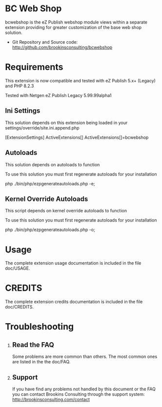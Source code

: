 BC Web Shop
========================

bcwebshop is the eZ Publish webshop module views within a separate extension providing for greater customization of the base web shop solution.

- Git Repository and Source code: http://github.com/brookinsconsulting/bcwebshop


Requirements
============

This extension is now compatible and tested with eZ Publish 5.x+ (Legacy) and PHP 8.2.3

Tested with Netgen eZ Publish Legacy 5.99.99alpha1

Ini Settings
---------

This solution depends on this extension being loaded in your settings/override/site.ini.append.php

[ExtensionSettings]
ActiveExtensions[]
ActiveExtensions[]=bcwebshop


Autoloads
---------

This solution depends on autoloads to function

To use this solution you must first regenerate autoloads for your installation

php ./bin/php/ezpgenerateautoloads.php -e;

Kernel Override Autoloads
---------

This script depends on kernel override autoloads to function

To use this solution you must first regenerate autoloads for your installation

php ./bin/php/ezpgenerateautoloads.php -o;


Usage
===========================

The complete extension usage documentation is included in the file doc/USAGE.


CREDITS
=======

The complete extension credits documentation is included in the file doc/CREDITS.


Troubleshooting
===============

1. Read the FAQ
   ------------

   Some problems are more common than others. The most common ones
   are listed in the the doc/FAQ.

2. Support
   -------

   If you have find any problems not handled by this document or the FAQ you
   can contact Brookins Consulting through the support system:
   http://brookinsconsulting.com/contact
